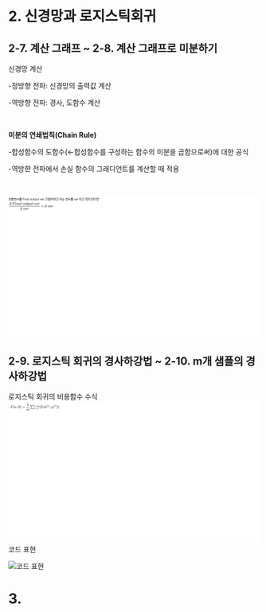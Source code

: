 # 2. 신경망과 로지스틱회귀
## 2-7. 계산 그래프 ~ 2-8. 계산 그래프로 미분하기
신경망 계산

  -정방향 전파: 신경망의 출력값 계산
  
  -역방향 전파: 경사, 도함수 계산
  
<br/>

__미분의 연쇄법칙(Chain Rule)__

-합성함수의 도함수(←합성함수를 구성하는 함수의 미분을 곱함으로써)에 대한 공식

-역방햔 전파에서 손실 함수의 그래디언트를 계산할 때 적용

<br/>

![dvar 표기법](https://github.com/seoyeonkim3/Euron-Intermediate-study/blob/Week2/dvar%20%ED%91%9C%EA%B8%B0%EB%B2%95.png?raw=true)

## 2-9. 로지스틱 회귀의 경사하강법 ~ 2-10. m개 샘플의 경사하강법
로지스틱 회귀의 비용함수 수식
![로지스틱 회귀의 비용함수](https://github.com/seoyeonkim3/Euron-Intermediate-study/blob/Week2/%EB%A1%9C%EC%A7%80%EC%8A%A4%ED%8B%B1%20%ED%9A%8C%EA%B7%80%EC%9D%98%20%EB%B9%84%EC%9A%A9%ED%95%A8%EC%88%98%20%EC%88%98%EC%8B%9D.png?raw=true)
코드 표현

![코드 표현](https://cphinf.pstatic.net/mooc/20180615_249/1529027949584hxeeh_PNG/image.PNG?type=w760)

# 3.
